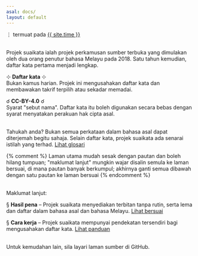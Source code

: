 ```yaml
---
asal: docs/
layout: default
---
```

&#8942; termuat pada [{{ site.time }}](termuat.md)

&nbsp;  
Projek suaikata ialah projek perkamusan sumber terbuka yang
dimulakan oleh dua orang penutur bahasa Melayu pada 2018.
Satu tahun kemudian, daftar kata pertama menjadi lengkap.

&#8889; **Daftar kata** &#8889;  
Bukan kamus harian. Projek ini mengusahakan daftar kata dan
membawakan takrif terpilih atau sekadar memadai.

&#9740; **CC-BY-4.0** &#9740;  
Syarat "sebut nama". Daftar kata itu boleh digunakan secara
bebas dengan syarat menyatakan perakuan hak cipta asal.

&nbsp;  
Tahukah anda? Bukan semua perkataan dalam bahasa asal dapat
diterjemah begitu sahaja. Selain daftar kata, projek suaikata
ada senarai istilah yang terhad.
[Lihat glosari](glosari.md)

{% comment %}
Laman utama mudah sesak dengan pautan dan boleh hilang
tumpuan; "maklumat lanjut" mungkin wajar disalin semula ke
laman bersuai, di mana pautan banyak berkumpul; akhirnya
ganti semua dibawah dengan satu pautan ke laman bersuai
{% endcomment %}

&nbsp;  
Maklumat lanjut:

&sect; **Hasil pena**
&ndash; Projek suaikata menyediakan terbitan tanpa rutin,
serta lema dan daftar dalam bahasa asal dan bahasa Melayu.
[Lihat bersuai](bersuai.md)

&sect; **Cara kerja**
&ndash; Projek suaikata mempunyai pendekatan tersendiri bagi
mengusahakan daftar kata.
[Lihat panduan](panduan/index.md)

&nbsp;  
Untuk kemudahan lain, sila layari laman sumber di GitHub.
